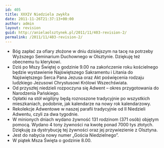 ```yaml
---
id: 405
title: XXXIV Niedziela zwykła
date: 2011-11-26T21:37:13+00:00
author: admin
layout: revision
guid: http://anielaolsztynek.pl/2011/11/403-revision-2/
permalink: /2011/11/403-revision-2/
---
```

  * Bóg zapłać za ofiary złożone w dniu dzisiejszym na tacę na potrzeby Wyższego Seminarium Duchownego w Olsztynie. Dziękuję też obecnemu tu klerykowi.
  * Dziś po Mszy Świętej o godzinie 9.00 na zakończenie roku kościelnego będzie wystawienie Najświętszego Sakramentu i Litania do Najświętszego Serca Pana Jezusa oraz Akt poświęcenia rodzaju ludzkiego Jezusowi Chrystusowi Królowi Wszechświata.
  * Od przyszłej niedzieli rozpoczyna się Adwent &#8211; okres przygotowania do Narodzenia Pańskiego.
  * Opłatki na stół wigilijny będą roznoszone tradycyjnie po wszystkich mieszkaniach, podobnie, jak kalendarze na nowy rok kalendarzowy.
  * Rekolekcje Adwentowe w naszej parafii tradycyjnie od II Niedzieli Adwentu, czyli za dwa tygodnie.
  * W minionych dniach wydano żywność 131 rodzinom (371 osób) objętym pomocą. Wydano 4 tony żywności na kwotę ponad 7000 tys złotych. Dziękuję za dystrybucję tej żywności oraz jej przywiezienie z Olsztyna.
  * Jest do nabycia nowy numer &#8222;Gościa Niedzielnego&#8221;.
  * W piątek Msza Święta o godzinie 8.00.